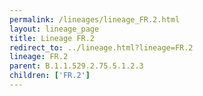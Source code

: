 ```yaml
---
permalink: /lineages/lineage_FR.2.html
layout: lineage_page
title: Lineage FR.2
redirect_to: ../lineage.html?lineage=FR.2
lineage: FR.2
parent: B.1.1.529.2.75.5.1.2.3
children: ['FR.2']
---
```

